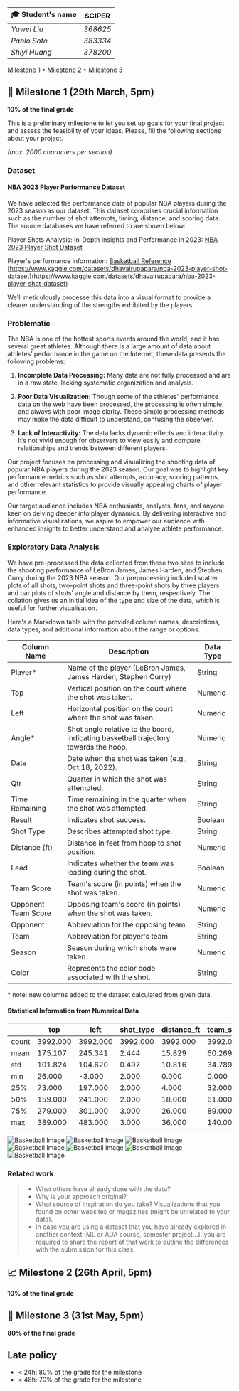 
| 🎓 Student's name | SCIPER |
| ----------------- | ------ |
| *Yuwei Liu*       | *368625* |
| *Pablo Soto*      | *383334* |
| *Shiyi Huang*               |*378200*          |

[Milestone 1](#milestone-1) • [Milestone 2](#milestone-2) • [Milestone 3](#milestone-3)

## 🏁 Milestone 1 (29th March, 5pm)

**10% of the final grade**

This is a preliminary milestone to let you set up goals for your final project and assess the feasibility of your ideas.
Please, fill the following sections about your project.

*(max. 2000 characters per section)*

### Dataset

#### NBA 2023 Player Performance Dataset

We have selected the performance data of popular NBA players during the 2023 season as our dataset. This dataset comprises crucial information such as the number of shot attempts, timing, distance, and scoring data. The source databases we have referred to are shown below:

Player Shots Analysis: In-Depth Insights and Performance in 2023: [NBA 2023 Player Shot Dataset](https://www.kaggle.com/datasets/dhavalrupapara/nba-2023-player-shot-dataset)

Player's performance information: [Basketball Reference](https://www.basketball-reference.com/)
[https://www.kaggle.com/datasets/dhavalrupapara/nba-2023-player-shot-dataset](https://www.kaggle.com/datasets/dhavalrupapara/nba-2023-player-shot-dataset)

We'll meticulously processe this data into a visual format to provide a clearer understanding of the strengths exhibited by the players.

### Problematic

The NBA is one of the hottest sports events around the world, and it has several great athletes. Although there is a large amount of data about athletes’ performance in the game on the Internet, these data presents the following problems:

1. **Incomplete Data Processing:** Many data are not fully processed and are in a raw state, lacking systematic organization and analysis.

2. **Poor Data Visualization:** Though some of the athletes' performance data on the web have been processed, the processing is often simple, and always with poor image clarity. These simple processing methods may make the data difficult to understand, confusing the observer.

3. **Lack of Interactivity:** The data lacks dynamic effects and interactivity. It’s not vivid enough for observers to view easily and compare relationships and trends between different players.

Our project focuses on processing and visualizing the shooting data of popular NBA players during the 2023 season. Our goal was to highlight key performance metrics such as shot attempts, accuracy, scoring patterns, and other relevant statistics to provide visually appealing charts of player performance.

Our target audience includes NBA enthusiasts, analysts, fans, and anyone keen on delving deeper into player dynamics. By delivering interactive and informative visualizations, we aspire to empower our audience with enhanced insights to better understand and analyze athlete performance.

### Exploratory Data Analysis

We have pre-processed the data collected from these two sites to include the shooting performance of LeBron James, James Harden, and Stephen Curry during the 2023 NBA season. Our preprocessing included scatter plots of all shots, two-point shots and three-point shots by three players and bar plots of shots' angle and distance by them, respectively. The collation gives us an initial idea of the type and size of the data, which is useful for further visualisation.


Here's a Markdown table with the provided column names, descriptions, data types, and additional information about the range or options:

| Column Name        | Description                                                  | Data Type | 
|--------------------|--------------------------------------------------------------|-----------|
| Player*             | Name of the player (LeBron James, James Harden, Stephen Curry) | String |
| Top                | Vertical position on the court where the shot was taken.    | Numeric   |
| Left               | Horizontal position on the court where the shot was taken.  | Numeric   |
| Angle*              | Shot angle relative to the board, indicating basketball trajectory towards the hoop. | Numeric |
| Date               | Date when the shot was taken (e.g., Oct 18, 2022).          | String    |
| Qtr                | Quarter in which the shot was attempted.                    | String    |
| Time Remaining     | Time remaining in the quarter when the shot was attempted.   | String  |
| Result             | Indicates shot success.                                      | Boolean   |
| Shot Type          | Describes attempted shot type.                               | String    |
| Distance (ft)      | Distance in feet from hoop to shot position.                 | Numeric |
| Lead               | Indicates whether the team was leading during the shot.      | Boolean |
| Team Score  | Team's score (in points) when the shot was taken.           | Numeric   |
| Opponent Team Score| Opposing team's score (in points) when the shot was taken.  | Numeric |
| Opponent           | Abbreviation for the opposing team.                          | String    |
| Team               | Abbreviation for player's team.                             | String    |
| Season             | Season during which shots were taken.                        | Numeric   |
| Color              | Represents the color code associated with the shot.          | String    |

\* note: new columns added to the dataset calculated from given data.

#### Statistical Information from Numerical Data

|       |    top   |   left   | shot_type | distance_ft | team_score | opponent_team_score | season |
|-------|----------|----------|-----------|-------------|-------------------|---------------------|--------|
| count | 3992.000 | 3992.000 | 3992.000  | 3992.000    | 3992.000          | 3992.000            | 3992.0 |
| mean  | 175.107  | 245.341  | 2.444     | 15.829      | 60.269            | 59.195              | 2023.0 |
| std   | 101.824  | 104.620  | 0.497     | 10.816      | 34.789            | 34.793              | 0.0    |
| min   | 26.000   | -3.000   | 2.000     | 0.000       | 0.000             | 0.000               | 2023.0 |
| 25%   | 73.000   | 197.000  | 2.000     | 4.000       | 32.000            | 31.000              | 2023.0 |
| 50%   | 159.000  | 241.000  | 2.000     | 18.000      | 61.000            | 59.000              | 2023.0 |
| 75%   | 279.000  | 301.000  | 3.000     | 26.000      | 89.000            | 88.000              | 2023.0 |
| max   | 389.000  | 483.000  | 3.000     | 36.000      | 140.000           | 135.000             | 2023.0 |



![Basketball Image](Charts/AllShots.png)
![Basketball Image](Charts/CourtBool.png)
![Basketball Image](Charts/DistanceBool.png)
![Basketball Image](Charts/AngleBool.png)
![Basketball Image](Charts/TimeResult.png)
![Basketball Image](Charts/TimeType.png)
![Basketball Image](Charts/CourtMin.png)






### Related work

> - What others have already done with the data?
> - Why is your approach original?
> - What source of inspiration do you take? Visualizations that you found on other websites or magazines (might be unrelated to your data).
> - In case you are using a dataset that you have already explored in another context (ML or ADA course, semester project...), you are required to share the report of that work to outline the differences with the submission for this class.

## 📈 Milestone 2 (26th April, 5pm)

**10% of the final grade**

## 🎉 Milestone 3 (31st May, 5pm)

**80% of the final grade**


## Late policy

- < 24h: 80% of the grade for the milestone
- < 48h: 70% of the grade for the milestone
